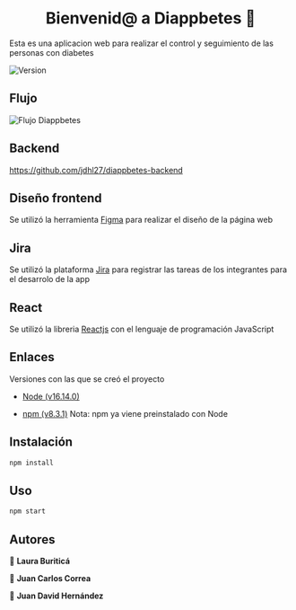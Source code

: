 <h1 align="center">Bienvenid@ a Diappbetes 👋</h1>

Esta es una aplicacion web para realizar el control y seguimiento de las personas con diabetes

<p>
  <img alt="Version" src="https://img.shields.io/badge/version-0.0-blue.svg?cacheSeconds=2592000" />
</p>

## Flujo

<p>
  <img alt="Flujo Diappbetes" src="https://jdhl27.github.io/Portafolio/images/flow-diappbetes.jpeg" />
</p>

## Backend
https://github.com/jdhl27/diappbetes-backend

## Diseño frontend
Se utilizó la herramienta [Figma](https://www.figma.com/file/2wfnXM7huOfmB0FE8F7F53/Untitled?node-id=1%3A2) para realizar el diseño de la página web

## Jira
Se utilizó la plataforma [Jira](https://equipo2703.atlassian.net/jira/software/projects/DIAPP/boards/1) para registrar las tareas de los integrantes para el desarrolo de la app

## React
Se utilizó la libreria [Reactjs](https://es.reactjs.org/) con el lenguaje de programación JavaScript

## Enlaces
Versiones con las que se creó el proyecto

- [Node (v16.14.0)](https://nodejs.org/es/download/releases/)

- [npm (v8.3.1)](https://www.npmjs.com/) Nota: npm ya viene preinstalado con Node
## Instalación

```sh
npm install
```

## Uso
```sh
npm start
```

## Autores

👤 **Laura Buriticá**

👤 **Juan Carlos Correa**

👤 **Juan David Hernández**
